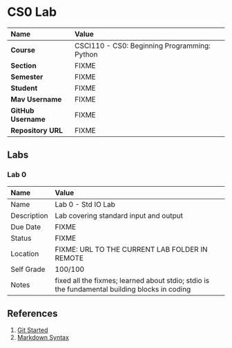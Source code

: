 # CS0 Lab

| Name | Value |
|:---|:---|
| **Course**            | CSCI110 - CS0: Beginning Programming: Python |
| **Section**           | FIXME |
| **Semester**          | FIXME |
| **Student**           | FIXME |
| **Mav Username**      | FIXME |
| **GitHub Username**   | FIXME |
| **Repository URL**    | FIXME |

## Labs

### Lab 0

| Name | Value |
| :--- | :--- |
| Name          |Lab 0 - Std IO Lab |
| Description   |Lab covering standard input and output |
| Due Date      | FIXME |
| Status        | FIXME |
| Location      | FIXME: URL TO THE CURRENT LAB FOLDER IN REMOTE |
| Self Grade    | 100/100 |
| Notes         | fixed all the fixmes; learned about stdio; stdio is the fundamental building blocks in     coding |


## References

1. [Git Started](https://docs.google.com/document/d/1M0YeBfFPy5YPpfX7312R9-IldjagimvEma_YhgeLPcw/edit#heading=h.ssqvh5gmotj4)
2. [Markdown Syntax](https://github.com/adam-p/markdown-here/wiki/Markdown-Cheatsheet)
